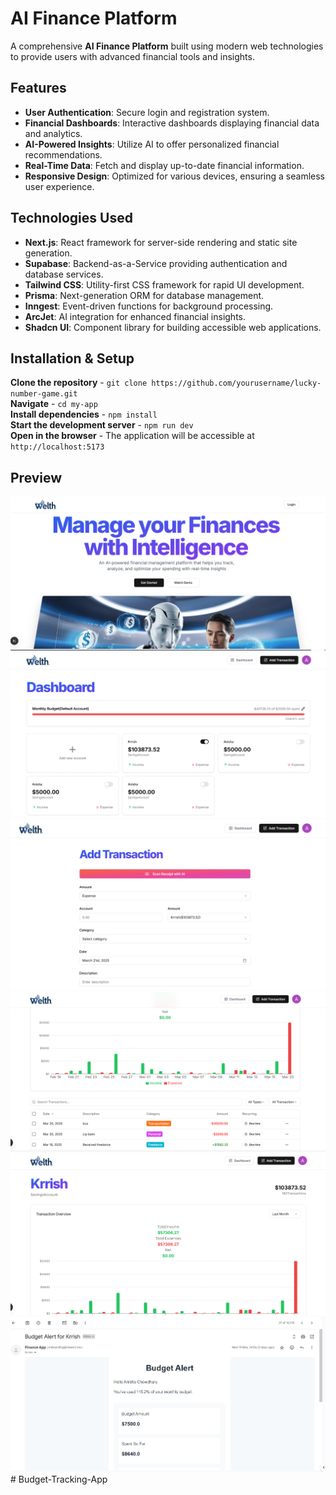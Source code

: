 # AI Finance Platform

A comprehensive **AI Finance Platform** built using modern web technologies to provide users with advanced financial tools and insights.

## Features

- **User Authentication**: Secure login and registration system.
- **Financial Dashboards**: Interactive dashboards displaying financial data and analytics.
- **AI-Powered Insights**: Utilize AI to offer personalized financial recommendations.
- **Real-Time Data**: Fetch and display up-to-date financial information.
- **Responsive Design**: Optimized for various devices, ensuring a seamless user experience.

## Technologies Used

- **Next.js**: React framework for server-side rendering and static site generation.
- **Supabase**: Backend-as-a-Service providing authentication and database services.
- **Tailwind CSS**: Utility-first CSS framework for rapid UI development.
- **Prisma**: Next-generation ORM for database management.
- **Inngest**: Event-driven functions for background processing.
- **ArcJet**: AI integration for enhanced financial insights.
- **Shadcn UI**: Component library for building accessible web applications.
  
## Installation & Setup  

**Clone the repository** - `git clone https://github.com/yourusername/lucky-number-game.git`  
**Navigate** - `cd my-app`  
**Install dependencies** - `npm install`  
**Start the development server** - `npm run dev`  
**Open in the browser** - The application will be accessible at `http://localhost:5173`  

## Preview  

![Photography Website](preview1.png)  
![Photography Website](preview2.png)  
![Photography Website](preview3.png)  
![Photography Website](preview4.png)  
![Photography Website](preview5.png)  
![Photography Website](preview6.png)  
#   B u d g e t - T r a c k i n g - A p p 
 
 